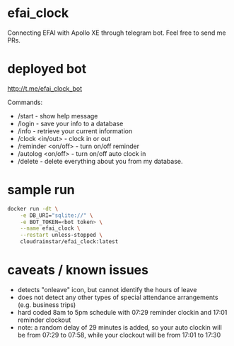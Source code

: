 # efai_clock
Connecting EFAI with Apollo XE through telegram bot. Feel free to send me PRs.

# deployed bot
http://t.me/efai_clock_bot

Commands:
- /start - show help message
- /login <username> <password> - save your info to a database
- /info - retrieve your current information
- /clock <in/out> - clock in or out
- /reminder <on/off> - turn on/off reminder
- /autolog <on/off> - turn on/off auto clock in
- /delete - delete everything about you from my database.

# sample run
```bash
docker run -dt \
    -e DB_URI="sqlite://" \
    -e BOT_TOKEN=<bot token> \
    --name efai_clock \
    --restart unless-stopped \
    cloudrainstar/efai_clock:latest
```

# caveats / known issues
- detects "onleave" icon, but cannot identify the hours of leave
- does not detect any other types of special attendance arrangements (e.g. business trips)
- hard coded 8am to 5pm schedule with 07:29 reminder clockin and 17:01 reminder clockout
- note: a random delay of 29 minutes is added, so your auto clockin will be from 07:29 to 07:58, while your clockout will be from 17:01 to 17:30

